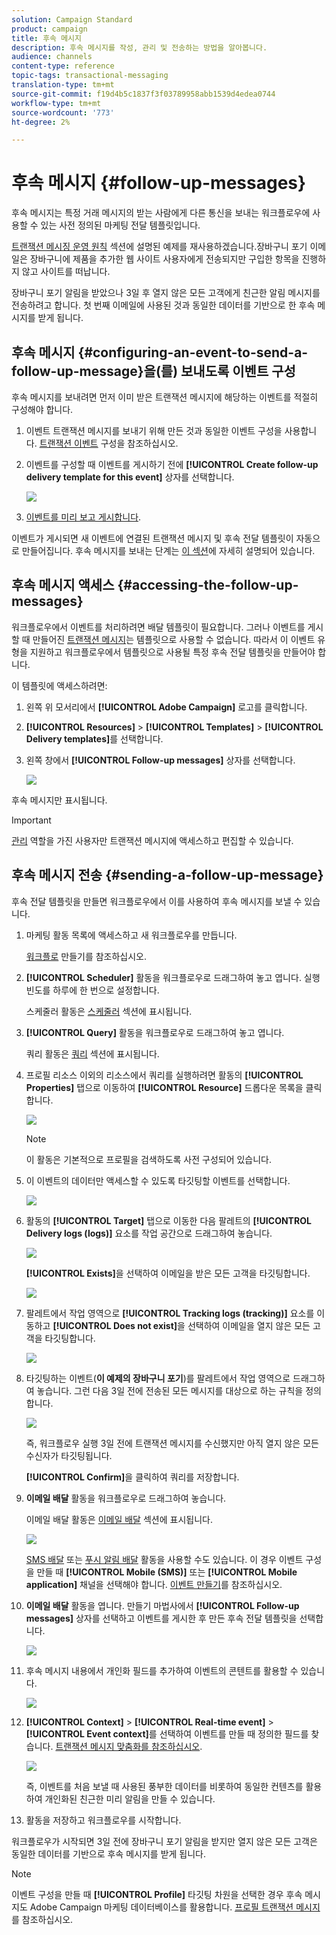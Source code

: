 ```yaml
---
solution: Campaign Standard
product: campaign
title: 후속 메시지
description: 후속 메시지를 작성, 관리 및 전송하는 방법을 알아봅니다.
audience: channels
content-type: reference
topic-tags: transactional-messaging
translation-type: tm+mt
source-git-commit: f19d4b5c1837f3f03789958abb1539d4edea0744
workflow-type: tm+mt
source-wordcount: '773'
ht-degree: 2%

---
```



# 후속 메시지 {#follow-up-messages}

후속 메시지는 특정 거래 메시지의 받는 사람에게 다른 통신을 보내는 워크플로우에 사용할 수 있는 사전 정의된 마케팅 전달 템플릿입니다.

[트랜잭션 메시징 운영 원칙](../../channels/using/getting-started-with-transactional-msg.md#transactional-messaging-operating-principle) 섹션에 설명된 예제를 재사용하겠습니다.장바구니 포기 이메일은 장바구니에 제품을 추가한 웹 사이트 사용자에게 전송되지만 구입한 항목을 진행하지 않고 사이트를 떠납니다.

장바구니 포기 알림을 받았으나 3일 후 열지 않은 모든 고객에게 친근한 알림 메시지를 전송하려고 합니다. 첫 번째 이메일에 사용된 것과 동일한 데이터를 기반으로 한 후속 메시지를 받게 됩니다.

## 후속 메시지 {#configuring-an-event-to-send-a-follow-up-message}을(를) 보내도록 이벤트 구성

후속 메시지를 보내려면 먼저 이미 받은 트랜잭션 메시지에 해당하는 이벤트를 적절히 구성해야 합니다.

1. 이벤트 트랜잭션 메시지를 보내기 위해 만든 것과 동일한 이벤트 구성을 사용합니다. [트랜잭션 이벤트](../../channels/using/configuring-transactional-event.md) 구성을 참조하십시오.
1. 이벤트를 구성할 때 이벤트를 게시하기 전에 **[!UICONTROL Create follow-up delivery template for this event]** 상자를 선택합니다.

   ![](assets/message-center_follow-up-checkbox.png)

1. [이벤트를 미리 보고 게시합니다](../../channels/using/publishing-transactional-event.md#previewing-and-publishing-the-event).

이벤트가 게시되면 새 이벤트에 연결된 트랜잭션 메시지 및 후속 전달 템플릿이 자동으로 만들어집니다. 후속 메시지를 보내는 단계는 [이 섹션](#sending-a-follow-up-message)에 자세히 설명되어 있습니다.

## 후속 메시지 액세스 {#accessing-the-follow-up-messages}

워크플로우에서 이벤트를 처리하려면 배달 템플릿이 필요합니다. 그러나 이벤트를 게시할 때 만들어진 [트랜잭션 메시지](../../channels/using/editing-transactional-message.md)는 템플릿으로 사용할 수 없습니다. 따라서 이 이벤트 유형을 지원하고 워크플로우에서 템플릿으로 사용될 특정 후속 전달 템플릿을 만들어야 합니다.

이 템플릿에 액세스하려면:

1. 왼쪽 위 모서리에서 **[!UICONTROL Adobe Campaign]** 로고를 클릭합니다.
1. **[!UICONTROL Resources]** > **[!UICONTROL Templates]** > **[!UICONTROL Delivery templates]**&#x200B;를 선택합니다.
1. 왼쪽 창에서 **[!UICONTROL Follow-up messages]** 상자를 선택합니다.

   ![](assets/message-center_follow-up-search.png)

후속 메시지만 표시됩니다.

>[!IMPORTANT]
>
>[관리](../../administration/using/users-management.md#functional-administrators) 역할을 가진 사용자만 트랜잭션 메시지에 액세스하고 편집할 수 있습니다.

## 후속 메시지 전송 {#sending-a-follow-up-message}

후속 전달 템플릿을 만들면 워크플로우에서 이를 사용하여 후속 메시지를 보낼 수 있습니다.

<!--You need to set up a workflow targeting the event corresponding to the transactional message that was already received.-->

1. 마케팅 활동 목록에 액세스하고 새 워크플로우를 만듭니다.

   [워크플로](../../automating/using/building-a-workflow.md#creating-a-workflow) 만들기를 참조하십시오.

1. **[!UICONTROL Scheduler]** 활동을 워크플로우로 드래그하여 놓고 엽니다. 실행 빈도를 하루에 한 번으로 설정합니다.

   스케줄러 활동은 [스케줄러](../../automating/using/scheduler.md) 섹션에 표시됩니다.

1. **[!UICONTROL Query]** 활동을 워크플로우로 드래그하여 놓고 엽니다.

   쿼리 활동은 [쿼리](../../automating/using/query.md) 섹션에 표시됩니다.

1. 프로필 리소스 이외의 리소스에서 쿼리를 실행하려면 활동의 **[!UICONTROL Properties]** 탭으로 이동하여 **[!UICONTROL Resource]** 드롭다운 목록을 클릭합니다.

   ![](assets/message-center_follow-up-query-properties.png)

   >[!NOTE]
   >
   >이 활동은 기본적으로 프로필을 검색하도록 사전 구성되어 있습니다.

1. 이 이벤트의 데이터만 액세스할 수 있도록 타깃팅할 이벤트를 선택합니다.

   ![](assets/message-center_follow-up-query-resource.png)

1. 활동의 **[!UICONTROL Target]** 탭으로 이동한 다음 팔레트의 **[!UICONTROL Delivery logs (logs)]** 요소를 작업 공간으로 드래그하여 놓습니다.

   ![](assets/message-center_follow-up-delivery-logs.png)

   **[!UICONTROL Exists]**&#x200B;을 선택하여 이메일을 받은 모든 고객을 타깃팅합니다.

   ![](assets/message-center_follow-up-delivery-logs-exists.png)

1. 팔레트에서 작업 영역으로 **[!UICONTROL Tracking logs (tracking)]** 요소를 이동하고 **[!UICONTROL Does not exist]**&#x200B;을 선택하여 이메일을 열지 않은 모든 고객을 타깃팅합니다.

   ![](assets/message-center_follow-up-delivery-and-tracking-logs.png)

1. 타깃팅하는 이벤트(**이 예제의 장바구니 포기**)를 팔레트에서 작업 영역으로 드래그하여 놓습니다. 그런 다음 3일 전에 전송된 모든 메시지를 대상으로 하는 규칙을 정의합니다.

   ![](assets/message-center_follow-up-created.png)

   즉, 워크플로우 실행 3일 전에 트랜잭션 메시지를 수신했지만 아직 열지 않은 모든 수신자가 타깃팅됩니다.

   **[!UICONTROL Confirm]**&#x200B;을 클릭하여 쿼리를 저장합니다.

1. **이메일 배달** 활동을 워크플로우로 드래그하여 놓습니다.

   이메일 배달 활동은 [이메일 배달](../../automating/using/email-delivery.md) 섹션에 표시됩니다.

   ![](assets/message-center_follow-up-workflow.png)

   [SMS 배달](../../automating/using/sms-delivery.md) 또는 [푸시 알림 배달](../../automating/using/push-notification-delivery.md) 활동을 사용할 수도 있습니다. 이 경우 이벤트 구성을 만들 때 **[!UICONTROL Mobile (SMS)]** 또는 **[!UICONTROL Mobile application]** 채널을 선택해야 합니다. [이벤트 만들기](../../channels/using/configuring-transactional-event.md#creating-an-event)를 참조하십시오.

1. **이메일 배달** 활동을 엽니다. 만들기 마법사에서 **[!UICONTROL Follow-up messages]** 상자를 선택하고 이벤트를 게시한 후 만든 후속 전달 템플릿을 선택합니다.

   ![](assets/message-center_follow-up-template.png)

1. 후속 메시지 내용에서 개인화 필드를 추가하여 이벤트의 콘텐트를 활용할 수 있습니다.

   ![](assets/message-center_follow-up-content.png)

1. **[!UICONTROL Context]** > **[!UICONTROL Real-time event]** > **[!UICONTROL Event context]**&#x200B;를 선택하여 이벤트를 만들 때 정의한 필드를 찾습니다. [트랜잭션 메시지 맞춤화를 참조하십시오](../../channels/using/editing-transactional-message.md#personalizing-a-transactional-message).

   ![](assets/message-center_follow-up-personalization.png)

   즉, 이벤트를 처음 보낼 때 사용된 풍부한 데이터를 비롯하여 동일한 컨텐츠를 활용하여 개인화된 친근한 미리 알림을 만들 수 있습니다.

1. 활동을 저장하고 워크플로우를 시작합니다.

워크플로우가 시작되면 3일 전에 장바구니 포기 알림을 받지만 열지 않은 모든 고객은 동일한 데이터를 기반으로 후속 메시지를 받게 됩니다.

>[!NOTE]
>
>이벤트 구성을 만들 때 **[!UICONTROL Profile]** 타깃팅 차원을 선택한 경우 후속 메시지도 Adobe Campaign 마케팅 데이터베이스를 활용합니다. [프로필 트랜잭션 메시지](../../channels/using/editing-transactional-message.md#profile-transactional-message-specificities)를 참조하십시오.
